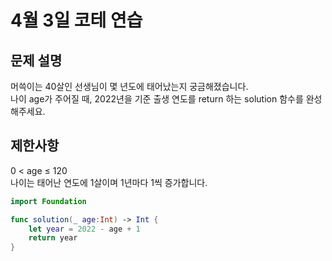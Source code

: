# 4월 3일 코테 연습

## 문제 설명      
머쓱이는 40살인 선생님이 몇 년도에 태어났는지 궁금해졌습니다.   
나이 age가 주어질 때, 2022년을 기준 출생 연도를 return 하는 solution 함수를 완성해주세요.    

## 제한사항     
0 < age ≤ 120     
나이는 태어난 연도에 1살이며 1년마다 1씩 증가합니다.

```swift
import Foundation

func solution(_ age:Int) -> Int {
    let year = 2022 - age + 1
    return year
}
```